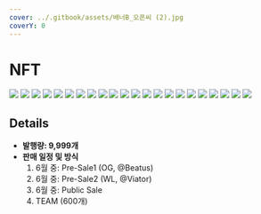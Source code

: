 ```yaml
---
cover: ../.gitbook/assets/배너B_오픈씨 (2).jpg
coverY: 0
---
```


# NFT

![](../.gitbook/assets/00\_광대.jpg) ![](../.gitbook/assets/01\_매지션.jpg) ![](../.gitbook/assets/02\_여교황\_파츠가이즈.jpg) ![](../.gitbook/assets/03\_여왕.jpg) ![](../.gitbook/assets/04\_황제.jpg) ![](../.gitbook/assets/05\_교황\_파츠가이드.jpg) ![](../.gitbook/assets/06\_연인.jpg) ![](../.gitbook/assets/07\_전차.jpg) ![](../.gitbook/assets/08\_힘.jpg) ![](../.gitbook/assets/09\_은둔자.jpg) ![](<../.gitbook/assets/10\_운명의 수레바퀴\_파츠가이드.jpg>) ![](../.gitbook/assets/11\_정의\_파츠가이드.jpg) ![](../.gitbook/assets/12\_매달린사람.jpg) ![](../.gitbook/assets/13\_죽음\_파츠가이드.jpg) ![](../.gitbook/assets/14\_절제.jpg) ![](../.gitbook/assets/15\_악마.jpg) ![](../.gitbook/assets/16\_탑\_파츠가이드.jpg) ![](../.gitbook/assets/17\_별.jpg) ![](../.gitbook/assets/18\_달.jpg) ![](../.gitbook/assets/19\_태양.jpg) ![](../.gitbook/assets/20\_심판.jpg) ![](../.gitbook/assets/21\_세계.jpg)

## Details

* **발행량: 9,999개**
* **판매 일정 및 방식**
  1. 6월 중: Pre-Sale1 (OG, @Beatus)
  2. 6월 중: Pre-Sale2 (WL, @Viator)
  3. 6월 중: Public Sale
  4. TEAM (600개)
